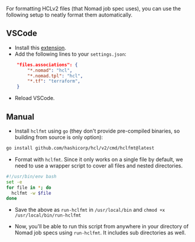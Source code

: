 For formatting HCLv2 files (that Nomad job spec uses), you can use the following setup to neatly format them automatically.

## VSCode

- Install this [extension](https://marketplace.visualstudio.com/items?itemName=fredwangwang.vscode-hcl-format).
- Add the following lines to your `settings.json`:

```json
    "files.associations": {
        "*.nomad": "hcl",
        "*.nomad.tpl": "hcl",
        "*.tf": "terraform",
    }
```
- Reload VSCode.

## Manual

- Install `hclfmt` using `go` (they don't provide pre-compiled binaries, so building from source is only option):

```bash
go install github.com/hashicorp/hcl/v2/cmd/hclfmt@latest
```

- Format with `hclfmt`. Since it only works on a single file by default, we need to use a wrapper script to cover all files and nested directories.

```bash
#!/usr/bin/env bash
set -e
for file in *; do
  hclfmt -w $file
done
```

- Save the above as `run-hclfmt` in `/usr/local/bin` and `chmod +x /usr/local/bin/run-hclfmt`

- Now, you'll be able to run this script from anywhere in your directory of Nomad job specs using `run-hclfmt`. It includes sub directories as well.


